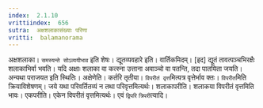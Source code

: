```yaml
---
index:  2.1.10
vrittiindex:  656
sutra:  अक्षशलाकासंख्याः परिणा
vritti:  balamanorama 
---
```


अक्षशलाका। `समस्यन्ते सोऽव्ययीभाव` इति शेषः। द्यूतव्यवहारे इति। वार्तिकमिदम्। [इद] द्यूतं तावत्पञ्चभिरक्षैः शलाकाभिर्वा भवति। यदि अक्षाः शलाका वा कत्स्ना उत्ताना अवाञ्चो वा पतन्ति, तदा पातयिता जयति। अन्यथा पराजयत इति स्थितिः। अक्षेणेति। कर्तरि तृतीया। `विपरीतं वृत्त`मित्यत्र वृत्तेर्भाव क्तः। `विपरीत`मिति क्रियाविशेषणम्। जये यथा परिवर्तितव्यं न तथा परिवृत्तमित्यर्थः। शलाकापरीति। शलाकया विपरीतं वृत्तमिति भावः। एकपरीति। एकेन विपरीतं वृत्तमित्यर्थः। एवं `द्विपरि` `त्रिपरी`त्यादि। 

